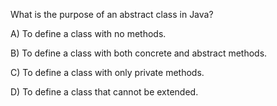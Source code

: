 What is the purpose of an abstract class in Java?

A) To define a class with no methods.

B) To define a class with both concrete and abstract methods.

C) To define a class with only private methods.

D) To define a class that cannot be extended.
